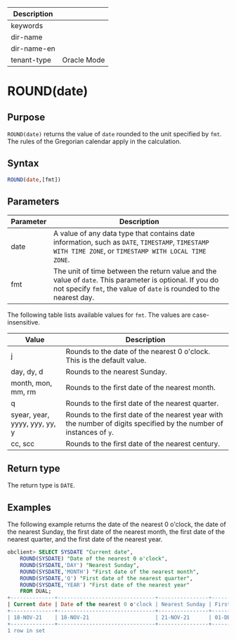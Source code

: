| Description   |                 |
|---------------|-----------------|
| keywords      |                 |
| dir-name      |                 |
| dir-name-en   |                 |
| tenant-type   | Oracle Mode     |

# ROUND(date)

## Purpose

`ROUND(date)` returns the value of `date` rounded to the unit specified by `fmt`. The rules of the Gregorian calendar apply in the calculation.

## Syntax

```sql
ROUND(date,[fmt])
```

## Parameters

| Parameter | Description |
|------|--------------------------------------------------------------------------------------------------|
| date | A value of any data type that contains date information, such as `DATE`, `TIMESTAMP`, `TIMESTAMP WITH TIME ZONE`, or `TIMESTAMP WITH LOCAL TIME ZONE`.  |
| fmt | The unit of time between the return value and the value of `date`. This parameter is optional. If you do not specify `fmt`, the value of `date` is rounded to the nearest day.  |

The following table lists available values for `fmt`. The values are case-insensitive.

| **Value** | **Description** |
|--------------------------|-----------------------------------|
| j | Rounds to the date of the nearest 0 o'clock. This is the default value.  |
| day, dy, d | Rounds to the nearest Sunday.  |
| month, mon, mm, rm | Rounds to the first date of the nearest month.  |
| q | Rounds to the first date of the nearest quarter.  |
| syear, year, yyyy, yyy, yy, y | Rounds to the first date of the nearest year with the number of digits specified by the number of instances of `y`.  |
| cc, scc | Rounds to the first date of the nearest century.  |

## Return type

The return type is `DATE`.

## Examples

The following example returns the date of the nearest 0 o'clock, the date of the nearest Sunday, the first date of the nearest month, the first date of the nearest quarter, and the first date of the nearest year.

```sql
obclient> SELECT SYSDATE "Current date",
    ROUND(SYSDATE) "Date of the nearest 0 o'clock",
    ROUND(SYSDATE,'DAY') "Nearest Sunday",
    ROUND(SYSDATE,'MONTH') "First date of the nearest month",
    ROUND(SYSDATE,'Q') "First date of the nearest quarter",
    ROUND(SYSDATE,'YEAR') "First date of the nearest year"
    FROM DUAL;
+--------------+-------------------------------+----------------+---------------------------------+-----------------------------------+--------------------------------+
| Current date | Date of the nearest 0 o'clock | Nearest Sunday | First date of the nearest month | First date of the nearest quarter | First date of the nearest year |
+--------------+-------------------------------+----------------+---------------------------------+-----------------------------------+--------------------------------+
| 18-NOV-21    | 18-NOV-21                     | 21-NOV-21      | 01-DEC-21                       | 01-JAN-22                         | 01-JAN-22                      |
+--------------+-------------------------------+----------------+---------------------------------+-----------------------------------+--------------------------------+
1 row in set
```
